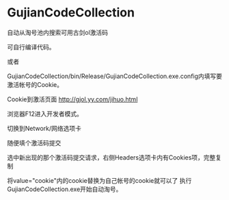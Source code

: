 # GujianCodeCollection
自动从淘号池内搜索可用古剑ol激活码


可自行编译代码。

或者

GujianCodeCollection/bin/Release/GujianCodeCollection.exe.config内填写要激活帐号的Cookie。

Cookie到激活页面 http://gjol.yy.com/jihuo.html

浏览器F12进入开发者模式。

切换到Network/网络选项卡

随便填个激活码提交

选中新出现的那个激活码提交请求，右侧Headers选项卡内有Cookies项，完整复制

<add key="COOKIES" value="cookie"/> 将value="cookie"内的cookie替换为自己帐号的cookie就可以了
执行GujianCodeCollection.exe开始自动淘号。
